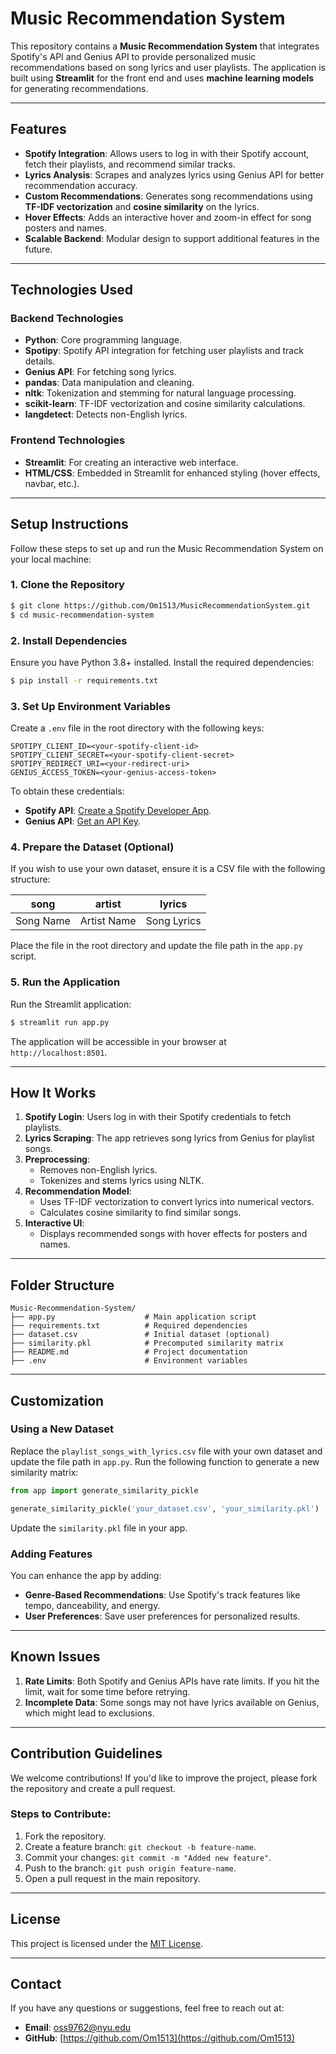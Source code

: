 # Music Recommendation System

This repository contains a **Music Recommendation System** that integrates Spotify's API and Genius API to provide personalized music recommendations based on song lyrics and user playlists. The application is built using **Streamlit** for the front end and uses **machine learning models** for generating recommendations.

---

## Features

- **Spotify Integration**: Allows users to log in with their Spotify account, fetch their playlists, and recommend similar tracks.
- **Lyrics Analysis**: Scrapes and analyzes lyrics using Genius API for better recommendation accuracy.
- **Custom Recommendations**: Generates song recommendations using **TF-IDF vectorization** and **cosine similarity** on the lyrics.
- **Hover Effects**: Adds an interactive hover and zoom-in effect for song posters and names.
- **Scalable Backend**: Modular design to support additional features in the future.

---

## Technologies Used

### Backend Technologies
- **Python**: Core programming language.
- **Spotipy**: Spotify API integration for fetching user playlists and track details.
- **Genius API**: For fetching song lyrics.
- **pandas**: Data manipulation and cleaning.
- **nltk**: Tokenization and stemming for natural language processing.
- **scikit-learn**: TF-IDF vectorization and cosine similarity calculations.
- **langdetect**: Detects non-English lyrics.

### Frontend Technologies
- **Streamlit**: For creating an interactive web interface.
- **HTML/CSS**: Embedded in Streamlit for enhanced styling (hover effects, navbar, etc.).

---

## Setup Instructions

Follow these steps to set up and run the Music Recommendation System on your local machine:

### 1. Clone the Repository
```bash
$ git clone https://github.com/Om1513/MusicRecommendationSystem.git
$ cd music-recommendation-system
```

### 2. Install Dependencies
Ensure you have Python 3.8+ installed. Install the required dependencies:

```bash
$ pip install -r requirements.txt
```

### 3. Set Up Environment Variables
Create a `.env` file in the root directory with the following keys:

```env
SPOTIPY_CLIENT_ID=<your-spotify-client-id>
SPOTIPY_CLIENT_SECRET=<your-spotify-client-secret>
SPOTIPY_REDIRECT_URI=<your-redirect-uri>
GENIUS_ACCESS_TOKEN=<your-genius-access-token>
```

To obtain these credentials:
- **Spotify API**: [Create a Spotify Developer App](https://developer.spotify.com/dashboard/).
- **Genius API**: [Get an API Key](https://genius.com/api-clients).

### 4. Prepare the Dataset (Optional)
If you wish to use your own dataset, ensure it is a CSV file with the following structure:

| song       | artist         | lyrics          |
|------------|----------------|-----------------|
| Song Name  | Artist Name    | Song Lyrics     |

Place the file in the root directory and update the file path in the `app.py` script.

### 5. Run the Application
Run the Streamlit application:

```bash
$ streamlit run app.py
```

The application will be accessible in your browser at `http://localhost:8501`.

---

## How It Works

1. **Spotify Login**: Users log in with their Spotify credentials to fetch playlists.
2. **Lyrics Scraping**: The app retrieves song lyrics from Genius for playlist songs.
3. **Preprocessing**:
   - Removes non-English lyrics.
   - Tokenizes and stems lyrics using NLTK.
4. **Recommendation Model**:
   - Uses TF-IDF vectorization to convert lyrics into numerical vectors.
   - Calculates cosine similarity to find similar songs.
5. **Interactive UI**:
   - Displays recommended songs with hover effects for posters and names.

---

## Folder Structure

```plaintext
Music-Recommendation-System/
├── app.py                    # Main application script
├── requirements.txt          # Required dependencies
├── dataset.csv               # Initial dataset (optional)
├── similarity.pkl            # Precomputed similarity matrix
├── README.md                 # Project documentation
├── .env                      # Environment variables
```

---

## Customization

### Using a New Dataset
Replace the `playlist_songs_with_lyrics.csv` file with your own dataset and update the file path in `app.py`. Run the following function to generate a new similarity matrix:

```python
from app import generate_similarity_pickle

generate_similarity_pickle('your_dataset.csv', 'your_similarity.pkl')
```

Update the `similarity.pkl` file in your app.

### Adding Features
You can enhance the app by adding:
- **Genre-Based Recommendations**: Use Spotify's track features like tempo, danceability, and energy.
- **User Preferences**: Save user preferences for personalized results.

---

## Known Issues

1. **Rate Limits**: Both Spotify and Genius APIs have rate limits. If you hit the limit, wait for some time before retrying.
2. **Incomplete Data**: Some songs may not have lyrics available on Genius, which might lead to exclusions.

---

## Contribution Guidelines

We welcome contributions! If you'd like to improve the project, please fork the repository and create a pull request.

### Steps to Contribute:
1. Fork the repository.
2. Create a feature branch: `git checkout -b feature-name`.
3. Commit your changes: `git commit -m "Added new feature"`.
4. Push to the branch: `git push origin feature-name`.
5. Open a pull request in the main repository.

---

## License

This project is licensed under the [MIT License](LICENSE).

---

## Contact

If you have any questions or suggestions, feel free to reach out at:
- **Email**: [oss9762@nyu.edu](mailto:oss9762@nyu.edu)
- **GitHub**: [https://github.com/Om1513](https://github.com/Om1513)

